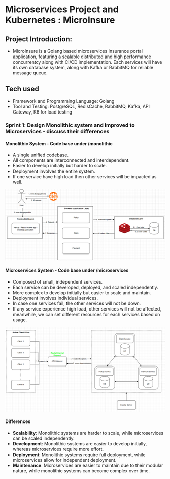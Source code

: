

# Microservices Project and Kubernetes : MicroInsure

## Project Introduction: 

- MicroInsure is a Golang based microservices Insurance portal application, featuring a scalable distributed and high performance concurrentcy along with CI/CD implementation. Each services will have its own database system, along with Kafka or RabbitMQ for reliable message queue. 

## Tech used 
- Framework and Programming Language: Golang
- Tool and Testing: PostgreSQL, RedisCache, RabbitMQ, Kafka, API Gateway, K6 for load testing

### Sprint 1: Design Monolithic system and improved to Microservices - discuss their differences

#### Monolithic System - Code base under /monolithic
- A single unified codebase.
- All components are interconnected and interdependent.
- Easier to develop initially but harder to scale.
- Deployment involves the entire system.
- If one service have high load then other services will be impacted as well.

![alt text](assets/monolithic_design.png)

#### Microservices System - Code base under /microservices
- Composed of small, independent services.
- Each service can be developed, deployed, and scaled independently.
- More complex to develop initially but easier to scale and maintain.
- Deployment involves individual services.
- In case one services fail, the other services will not be down.
- If any service experience high load, other services will not be affected, meanwhile, we can set different resources for each services based on usage.

![alt text](assets/microservice_design.png)

#### Differences
- **Scalability**: Monolithic systems are harder to scale, while microservices can be scaled independently.
- **Development**: Monolithic systems are easier to develop initially, whereas microservices require more effort.
- **Deployment**: Monolithic systems require full deployment, while microservices allow for independent deployment.
- **Maintenance**: Microservices are easier to maintain due to their modular nature, while monolithic systems can become complex over time.

